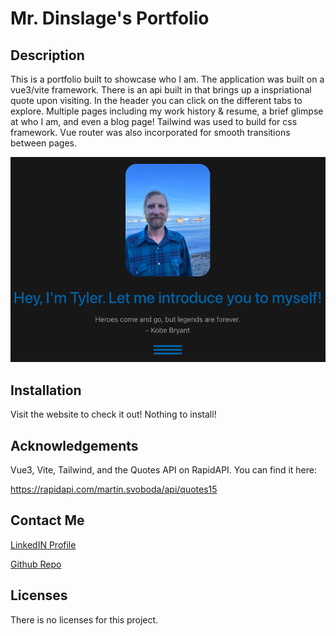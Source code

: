 # Mr. Dinslage's Portfolio

## Description

This is a portfolio built to showcase who I am. The application was built on a vue3/vite framework. There is an api built in that brings up a inspriational quote upon visiting. In the header you can click on the different tabs to explore. Multiple pages including my work history & resume, a brief glimpse at who I am, and even a blog page! Tailwind was used to build for css framework. Vue router was also incorporated for smooth transitions between pages.

![image](./dinsport/src/assets/viewphotos/application-thumbnail.png)

## Installation

Visit the website to check it out! Nothing to install!

## Acknowledgements

Vue3, Vite, Tailwind, and the Quotes API on RapidAPI. You can find it here:

https://rapidapi.com/martin.svoboda/api/quotes15

## Contact Me

<a href="https://www.linkedin.com/in/tyler-dinslage-profile/" target="_blank">LinkedIN Profile</a>

<a href="https://github.com/tylerdins88?tab=repositories" target="_blank">Github Repo</a>

## Licenses

There is no licenses for this project.
